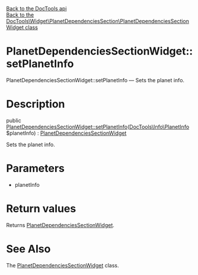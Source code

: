 [Back to the DocTools api](https://github.com/lingtalfi/DocTools/blob/master/doc/api/DocTools.md)<br>
[Back to the DocTools\Widget\PlanetDependenciesSection\PlanetDependenciesSectionWidget class](https://github.com/lingtalfi/DocTools/blob/master/doc/api/DocTools/Widget/PlanetDependenciesSection/PlanetDependenciesSectionWidget.md)


PlanetDependenciesSectionWidget::setPlanetInfo
================



PlanetDependenciesSectionWidget::setPlanetInfo — Sets the planet info.




Description
================


public [PlanetDependenciesSectionWidget::setPlanetInfo](https://github.com/lingtalfi/DocTools/blob/master/doc/api/DocTools/Widget/PlanetDependenciesSection/PlanetDependenciesSectionWidget/setPlanetInfo.md)([DocTools\Info\PlanetInfo](https://github.com/lingtalfi/DocTools/blob/master/doc/api/DocTools/Info/PlanetInfo.md) $planetInfo) : [PlanetDependenciesSectionWidget](https://github.com/lingtalfi/DocTools/blob/master/doc/api/DocTools/Widget/PlanetDependenciesSection/PlanetDependenciesSectionWidget.md)




Sets the planet info.




Parameters
================


- planetInfo

    


Return values
================

Returns [PlanetDependenciesSectionWidget](https://github.com/lingtalfi/DocTools/blob/master/doc/api/DocTools/Widget/PlanetDependenciesSection/PlanetDependenciesSectionWidget.md).







See Also
================

The [PlanetDependenciesSectionWidget](https://github.com/lingtalfi/DocTools/blob/master/doc/api/DocTools/Widget/PlanetDependenciesSection/PlanetDependenciesSectionWidget.md) class.
